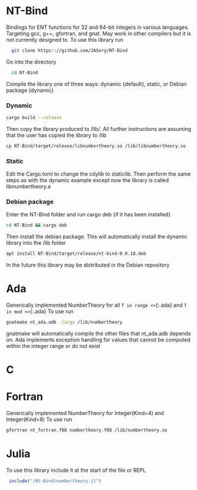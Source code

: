 # NT-Bind
Bindings for ENT functions for 32 and 64-bit integers in various languages. Targeting gcc, g++, gfortran, and gnat. May work in other compilers but it is not currently designed to. To use this library run 
```bash
  git clone https:://github.com/JASory/NT-Bind
```
Go into the directory
```bash
  cd NT-Bind
```  
Compile the library one of three ways: dynamic {default}, static, or Debian package {dynamic}

### Dynamic 
```bash
cargo build --release
```
Then copy the library produced to /lib/. All further instructions are assuming that the user has copied the library to /lib
```bash
cp NT-Bind/target/release/libnumbertheory.so /lib/libnumbertheory.so
```
### Static
Edit the Cargo.toml to change the cdylib to staticlib. Then perform the same steps as with the dynamic example except now the library is called libnumbertheory.a

### Debian package
Enter the NT-Bind folder and run cargo deb {if it has been installed}
```bash
cd NT-Bind && cargo deb 
```
Then install the debian package. This will automatically install the dynamic library into the /lib folder
```bash
apt install NT-Bind/target/release/nt-bind-0.0.18.deb
```
In the future this library may be distributed in the Debian repository

# Ada
   Generically implemented NumberTheory for all `T in range <>`{:.ada} and `T in mod <>`{:.ada}
   To use run 
   ```bash
   gnatmake nt_ada.adb -largs /lib/numbertheory
   ```
  gnatmake will automatically compile the other files that nt_ada.adb depends on. 
  Ada implements exception handling for values that cannot be computed within the integer range or do not exist
# C

# Fortran
 Generically implemented NumberTheory for Integer(Kind=4) and Integer(Kind=8)
 To use run 
 ```bash
 gfortran nt_fortran.f08 numbertheory.f08 /lib/numbertheory.so
 ```
# Julia
To use this library include it at the start of the file or REPL
``` julia
 include("/Nt-Bind/numbertheory.jl")
```
